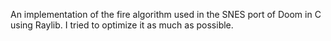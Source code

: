 An implementation of the fire algorithm used in the SNES port of Doom in C using Raylib.
I tried to optimize it as much as possible.
